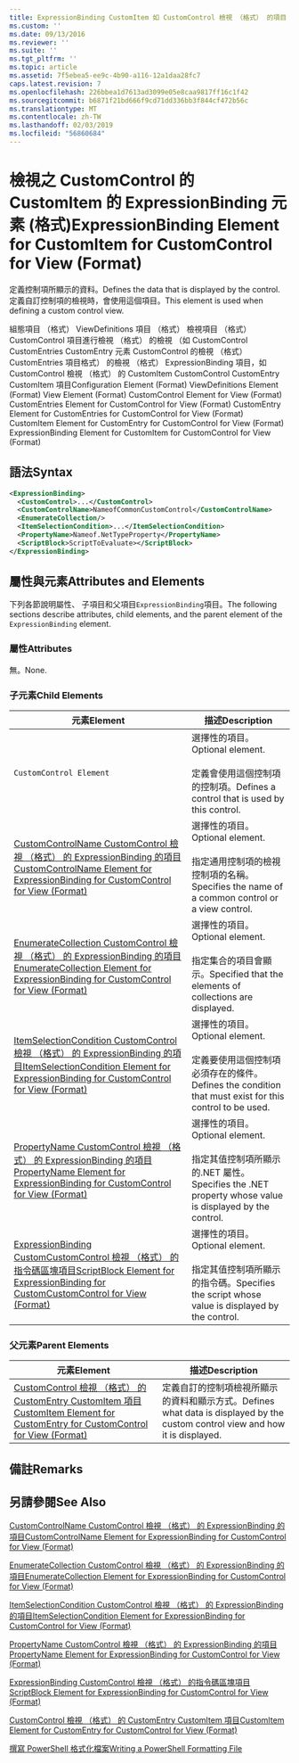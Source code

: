 ```yaml
---
title: ExpressionBinding CustomItem 如 CustomControl 檢視 （格式） 的項目 |Microsoft Docs
ms.custom: ''
ms.date: 09/13/2016
ms.reviewer: ''
ms.suite: ''
ms.tgt_pltfrm: ''
ms.topic: article
ms.assetid: 7f5ebea5-ee9c-4b90-a116-12a1daa28fc7
caps.latest.revision: 7
ms.openlocfilehash: 226bbea1d7613ad3099e05e8caa9817ff16c1f42
ms.sourcegitcommit: b6871f21bd666f9cd71dd336bb3f844cf472b56c
ms.translationtype: MT
ms.contentlocale: zh-TW
ms.lasthandoff: 02/03/2019
ms.locfileid: "56860684"
---
```

# <a name="expressionbinding-element-for-customitem-for-customcontrol-for-view-format"></a><span data-ttu-id="aa99c-102">檢視之 CustomControl 的 CustomItem 的 ExpressionBinding 元素 (格式)</span><span class="sxs-lookup"><span data-stu-id="aa99c-102">ExpressionBinding Element for CustomItem for CustomControl for View (Format)</span></span>

<span data-ttu-id="aa99c-103">定義控制項所顯示的資料。</span><span class="sxs-lookup"><span data-stu-id="aa99c-103">Defines the data that is displayed by the control.</span></span> <span data-ttu-id="aa99c-104">定義自訂控制項的檢視時，會使用這個項目。</span><span class="sxs-lookup"><span data-stu-id="aa99c-104">This element is used when defining a custom control view.</span></span>

<span data-ttu-id="aa99c-105">組態項目 （格式） ViewDefinitions 項目 （格式） 檢視項目 （格式） CustomControl 項目進行檢視 （格式） 的檢視 （如 CustomControl CustomEntries CustomEntry 元素 CustomControl 的檢視 （格式） CustomEntries 項目格式） 的檢視 （格式） ExpressionBinding 項目，如 CustomControl 檢視 （格式） 的 CustomItem CustomControl CustomEntry CustomItem 項目</span><span class="sxs-lookup"><span data-stu-id="aa99c-105">Configuration Element (Format) ViewDefinitions Element (Format) View Element (Format) CustomControl Element for View (Format) CustomEntries Element for CustomControl for View (Format) CustomEntry Element for CustomEntries for CustomControl for View (Format) CustomItem Element for CustomEntry for CustomControl for View (Format) ExpressionBinding Element for CustomItem for CustomControl for View (Format)</span></span>

## <a name="syntax"></a><span data-ttu-id="aa99c-106">語法</span><span class="sxs-lookup"><span data-stu-id="aa99c-106">Syntax</span></span>

```xml
<ExpressionBinding>
  <CustomControl>...</CustomControl>
  <CustomControlName>NameofCommonCustomControl</CustomControlName>
  <EnumerateCollection/>
  <ItemSelectionCondition>...</ItemSelectionCondition>
  <PropertyName>Nameof.NetTypeProperty</PropertyName>
  <ScriptBlock>ScriptToEvaluate></ScriptBlock>
</ExpressionBinding>
```

## <a name="attributes-and-elements"></a><span data-ttu-id="aa99c-107">屬性與元素</span><span class="sxs-lookup"><span data-stu-id="aa99c-107">Attributes and Elements</span></span>

<span data-ttu-id="aa99c-108">下列各節說明屬性、 子項目和父項目`ExpressionBinding`項目。</span><span class="sxs-lookup"><span data-stu-id="aa99c-108">The following sections describe attributes, child elements, and the parent element of the `ExpressionBinding` element.</span></span>

### <a name="attributes"></a><span data-ttu-id="aa99c-109">屬性</span><span class="sxs-lookup"><span data-stu-id="aa99c-109">Attributes</span></span>

<span data-ttu-id="aa99c-110">無。</span><span class="sxs-lookup"><span data-stu-id="aa99c-110">None.</span></span>

### <a name="child-elements"></a><span data-ttu-id="aa99c-111">子元素</span><span class="sxs-lookup"><span data-stu-id="aa99c-111">Child Elements</span></span>

|<span data-ttu-id="aa99c-112">元素</span><span class="sxs-lookup"><span data-stu-id="aa99c-112">Element</span></span>|<span data-ttu-id="aa99c-113">描述</span><span class="sxs-lookup"><span data-stu-id="aa99c-113">Description</span></span>|
|-------------|-----------------|
|`CustomControl Element`|<span data-ttu-id="aa99c-114">選擇性的項目。</span><span class="sxs-lookup"><span data-stu-id="aa99c-114">Optional element.</span></span><br /><br /> <span data-ttu-id="aa99c-115">定義會使用這個控制項的控制項。</span><span class="sxs-lookup"><span data-stu-id="aa99c-115">Defines a control that is used by this control.</span></span>|
|[<span data-ttu-id="aa99c-116">CustomControlName CustomControl 檢視 （格式） 的 ExpressionBinding 的項目</span><span class="sxs-lookup"><span data-stu-id="aa99c-116">CustomControlName Element for ExpressionBinding for CustomControl for View (Format)</span></span>](./customcontrolname-element-for-expressionbinding-for-customcontrol-for-view-format.md)|<span data-ttu-id="aa99c-117">選擇性的項目。</span><span class="sxs-lookup"><span data-stu-id="aa99c-117">Optional element.</span></span><br /><br /> <span data-ttu-id="aa99c-118">指定通用控制項的檢視控制項的名稱。</span><span class="sxs-lookup"><span data-stu-id="aa99c-118">Specifies the name of a common control or a view control.</span></span>|
|[<span data-ttu-id="aa99c-119">EnumerateCollection CustomControl 檢視 （格式） 的 ExpressionBinding 的項目</span><span class="sxs-lookup"><span data-stu-id="aa99c-119">EnumerateCollection Element for ExpressionBinding for CustomControl for View (Format)</span></span>](./enumeratecollection-element-for-expressionbinding-for-customcontrol-for-view-format.md)|<span data-ttu-id="aa99c-120">選擇性的項目。</span><span class="sxs-lookup"><span data-stu-id="aa99c-120">Optional element.</span></span><br /><br /> <span data-ttu-id="aa99c-121">指定集合的項目會顯示。</span><span class="sxs-lookup"><span data-stu-id="aa99c-121">Specified that the elements of collections are displayed.</span></span>|
|[<span data-ttu-id="aa99c-122">ItemSelectionCondition CustomControl 檢視 （格式） 的 ExpressionBinding 的項目</span><span class="sxs-lookup"><span data-stu-id="aa99c-122">ItemSelectionCondition Element for ExpressionBinding for CustomControl for View (Format)</span></span>](./itemselectioncondition-element-for-expressionbinding-for-customcontrol-format.md)|<span data-ttu-id="aa99c-123">選擇性的項目。</span><span class="sxs-lookup"><span data-stu-id="aa99c-123">Optional element.</span></span><br /><br /> <span data-ttu-id="aa99c-124">定義要使用這個控制項必須存在的條件。</span><span class="sxs-lookup"><span data-stu-id="aa99c-124">Defines the condition that must exist for this control to be used.</span></span>|
|[<span data-ttu-id="aa99c-125">PropertyName CustomControl 檢視 （格式） 的 ExpressionBinding 的項目</span><span class="sxs-lookup"><span data-stu-id="aa99c-125">PropertyName Element for ExpressionBinding for CustomControl for View (Format)</span></span>](./propertyname-element-for-expressionbinding-for-customcontrol-for-view-format.md)|<span data-ttu-id="aa99c-126">選擇性的項目。</span><span class="sxs-lookup"><span data-stu-id="aa99c-126">Optional element.</span></span><br /><br /> <span data-ttu-id="aa99c-127">指定其值控制項所顯示的.NET 屬性。</span><span class="sxs-lookup"><span data-stu-id="aa99c-127">Specifies the .NET property whose value is displayed by the control.</span></span>|
|[<span data-ttu-id="aa99c-128">ExpressionBinding CustomCustomControl 檢視 （格式） 的指令碼區塊項目</span><span class="sxs-lookup"><span data-stu-id="aa99c-128">ScriptBlock Element for ExpressionBinding for CustomCustomControl for View (Format)</span></span>](./scriptblock-element-for-expressionbinding-for-customcontrol-for-view-format.md)|<span data-ttu-id="aa99c-129">選擇性的項目。</span><span class="sxs-lookup"><span data-stu-id="aa99c-129">Optional element.</span></span><br /><br /> <span data-ttu-id="aa99c-130">指定其值控制項所顯示的指令碼。</span><span class="sxs-lookup"><span data-stu-id="aa99c-130">Specifies the script whose value is displayed by the control.</span></span>|

### <a name="parent-elements"></a><span data-ttu-id="aa99c-131">父元素</span><span class="sxs-lookup"><span data-stu-id="aa99c-131">Parent Elements</span></span>

|<span data-ttu-id="aa99c-132">元素</span><span class="sxs-lookup"><span data-stu-id="aa99c-132">Element</span></span>|<span data-ttu-id="aa99c-133">描述</span><span class="sxs-lookup"><span data-stu-id="aa99c-133">Description</span></span>|
|-------------|-----------------|
|[<span data-ttu-id="aa99c-134">CustomControl 檢視 （格式） 的 CustomEntry CustomItem 項目</span><span class="sxs-lookup"><span data-stu-id="aa99c-134">CustomItem Element for CustomEntry for CustomControl for View (Format)</span></span>](./customitem-element-for-customentry-for-customcontrol-for-view-format.md)|<span data-ttu-id="aa99c-135">定義自訂的控制項檢視所顯示的資料和顯示方式。</span><span class="sxs-lookup"><span data-stu-id="aa99c-135">Defines what data is displayed by the custom control view and how it is displayed.</span></span>|

## <a name="remarks"></a><span data-ttu-id="aa99c-136">備註</span><span class="sxs-lookup"><span data-stu-id="aa99c-136">Remarks</span></span>

## <a name="see-also"></a><span data-ttu-id="aa99c-137">另請參閱</span><span class="sxs-lookup"><span data-stu-id="aa99c-137">See Also</span></span>

[<span data-ttu-id="aa99c-138">CustomControlName CustomControl 檢視 （格式） 的 ExpressionBinding 的項目</span><span class="sxs-lookup"><span data-stu-id="aa99c-138">CustomControlName Element for ExpressionBinding for CustomControl for View (Format)</span></span>](./customcontrolname-element-for-expressionbinding-for-customcontrol-for-view-format.md)

[<span data-ttu-id="aa99c-139">EnumerateCollection CustomControl 檢視 （格式） 的 ExpressionBinding 的項目</span><span class="sxs-lookup"><span data-stu-id="aa99c-139">EnumerateCollection Element for ExpressionBinding for CustomControl for View (Format)</span></span>](./enumeratecollection-element-for-expressionbinding-for-customcontrol-for-view-format.md)

[<span data-ttu-id="aa99c-140">ItemSelectionCondition CustomControl 檢視 （格式） 的 ExpressionBinding 的項目</span><span class="sxs-lookup"><span data-stu-id="aa99c-140">ItemSelectionCondition Element for ExpressionBinding for CustomControl for View (Format)</span></span>](./itemselectioncondition-element-for-expressionbinding-for-customcontrol-format.md)

[<span data-ttu-id="aa99c-141">PropertyName CustomControl 檢視 （格式） 的 ExpressionBinding 的項目</span><span class="sxs-lookup"><span data-stu-id="aa99c-141">PropertyName Element for ExpressionBinding for CustomControl for View (Format)</span></span>](./propertyname-element-for-expressionbinding-for-customcontrol-for-view-format.md)

[<span data-ttu-id="aa99c-142">ExpressionBinding CustomControl 檢視 （格式） 的指令碼區塊項目</span><span class="sxs-lookup"><span data-stu-id="aa99c-142">ScriptBlock Element for ExpressionBinding for CustomControl for View (Format)</span></span>](./scriptblock-element-for-expressionbinding-for-customcontrol-for-view-format.md)

[<span data-ttu-id="aa99c-143">CustomControl 檢視 （格式） 的 CustomEntry CustomItem 項目</span><span class="sxs-lookup"><span data-stu-id="aa99c-143">CustomItem Element for CustomEntry for CustomControl for View (Format)</span></span>](./customitem-element-for-customentry-for-customcontrol-for-view-format.md)

[<span data-ttu-id="aa99c-144">撰寫 PowerShell 格式化檔案</span><span class="sxs-lookup"><span data-stu-id="aa99c-144">Writing a PowerShell Formatting File</span></span>](./writing-a-powershell-formatting-file.md)
